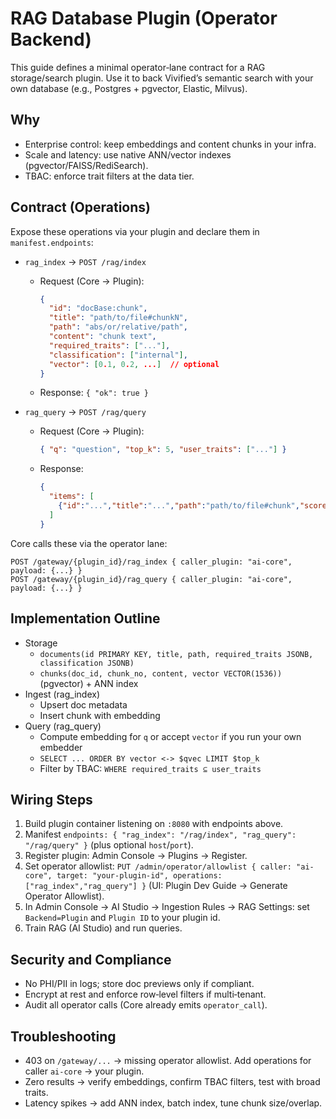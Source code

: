 # RAG Database Plugin (Operator Backend)

This guide defines a minimal operator‑lane contract for a RAG storage/search plugin. Use it to back Vivified’s semantic search with your own database (e.g., Postgres + pgvector, Elastic, Milvus).

## Why
- Enterprise control: keep embeddings and content chunks in your infra.
- Scale and latency: use native ANN/vector indexes (pgvector/FAISS/RediSearch).
- TBAC: enforce trait filters at the data tier.

## Contract (Operations)

Expose these operations via your plugin and declare them in `manifest.endpoints`:

- `rag_index` → `POST /rag/index`
  - Request (Core → Plugin):
    ```json
    {
      "id": "docBase:chunk",
      "title": "path/to/file#chunkN",
      "path": "abs/or/relative/path",
      "content": "chunk text",
      "required_traits": ["..."],
      "classification": ["internal"],
      "vector": [0.1, 0.2, ...]  // optional
    }
    ```
  - Response: `{ "ok": true }`

- `rag_query` → `POST /rag/query`
  - Request (Core → Plugin):
    ```json
    { "q": "question", "top_k": 5, "user_traits": ["..."] }
    ```
  - Response:
    ```json
    {
      "items": [
        {"id":"...","title":"...","path":"path/to/file#chunk","score":0.83}
      ]
    }
    ```

Core calls these via the operator lane:

```
POST /gateway/{plugin_id}/rag_index { caller_plugin: "ai-core", payload: {...} }
POST /gateway/{plugin_id}/rag_query { caller_plugin: "ai-core", payload: {...} }
```

## Implementation Outline

- Storage
  - `documents(id PRIMARY KEY, title, path, required_traits JSONB, classification JSONB)`
  - `chunks(doc_id, chunk_no, content, vector VECTOR(1536))` (pgvector) + ANN index
- Ingest (rag_index)
  - Upsert doc metadata
  - Insert chunk with embedding
- Query (rag_query)
  - Compute embedding for `q` or accept `vector` if you run your own embedder
  - `SELECT ... ORDER BY vector <-> $qvec LIMIT $top_k`
  - Filter by TBAC: `WHERE required_traits ⊆ user_traits`

## Wiring Steps

1. Build plugin container listening on `:8080` with endpoints above.
2. Manifest `endpoints: { "rag_index": "/rag/index", "rag_query": "/rag/query" }` (plus optional `host`/`port`).
3. Register plugin: Admin Console → Plugins → Register.
4. Set operator allowlist: `PUT /admin/operator/allowlist { caller: "ai-core", target: "your-plugin-id", operations: ["rag_index","rag_query"] }` (UI: Plugin Dev Guide → Generate Operator Allowlist).
5. In Admin Console → AI Studio → Ingestion Rules → RAG Settings: set `Backend=Plugin` and `Plugin ID` to your plugin id.
6. Train RAG (AI Studio) and run queries.

## Security and Compliance
- No PHI/PII in logs; store doc previews only if compliant.
- Encrypt at rest and enforce row‑level filters if multi‑tenant.
- Audit all operator calls (Core already emits `operator_call`).

## Troubleshooting
- 403 on `/gateway/...` → missing operator allowlist. Add operations for caller `ai-core` → your plugin.
- Zero results → verify embeddings, confirm TBAC filters, test with broad traits.
- Latency spikes → add ANN index, batch index, tune chunk size/overlap.

